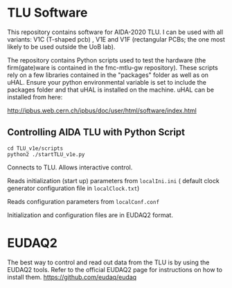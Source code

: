 # TLU Software


This repository contains software for AIDA-2020 TLU. I can be used with all variants: V1C (T-shaped pcb) , V1E and V1F (rectangular PCBs; the one most likely to be used outside the UoB lab).

The repository contains Python scripts used to test the hardware (the firm(gate)ware is contained in the fmc-mtlu-gw repository). These scripts rely on a few libraries contained in the "packages" folder as well as on uHAL.
Ensure your python environmental variable is set to include the packages folder and that uHAL is installed on the machine.
uHAL can be installed from here:

http://ipbus.web.cern.ch/ipbus/doc/user/html/software/index.html

## Controlling AIDA TLU with Python Script

```
cd TLU_v1e/scripts
python2 ./startTLU_v1e.py
```

Connects to TLU. Allows interactive control.

Reads initialization (start up) parameters from `localIni.ini`  ( default clock generator configuration file in `localClock.txt`)

Reads configuration parameters from `localConf.conf`

Initialization and configuration files are in EUDAQ2 format.


# EUDAQ2
The best way to control and read out data from the TLU is by using the EUDAQ2 tools.
Refer to the official EUDAQ2 page for instructions on how to install them.
https://github.com/eudaq/eudaq
